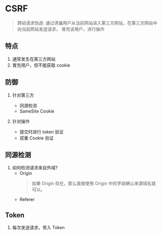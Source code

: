 # CSRF

> 跨站请求伪造: 通过诱骗用户从当前网站进入第三方网站，在第三方网站中向当前网站发送请求， 冒充该用户，进行操作

## 特点

1. 通常发生在第三方网站
2. 冒充用户，但不能获取 cookie

## 防御

1. 针对第三方

   - 同源检测
   - SameSite Cookie

2. 针对操作
   - 提交时进行 token 验证
   - 双重 Cookie 验证

## 同源检测

1. 如何检测请求来自外域?
   - Origin
     > 如果 Origin 存在，那么直接使用 Origin 中的字段确认来源域名就可以。
   - Referer

## Token

1. 每次发送请求，带入 Token
